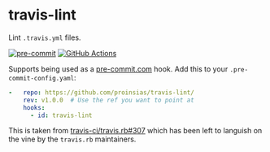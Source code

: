 # travis-lint

Lint `.travis.yml` files.

[![pre-commit](https://img.shields.io/badge/pre--commit-enabled-brightgreen?logo=pre-commit&logoColor=white)](https://github.com/pre-commit/pre-commit)
[![GitHub Actions](https://github.com/proinsias/travis-lint/workflows/Actions/badge.svg)](https://github.com/proinsias/travis-lint/actions/workflows/actions.yml)

Supports being used as a [pre-commit.com](https://pre-commit.com) hook.
Add this to your `.pre-commit-config.yaml`:

```yaml
-   repo: https://github.com/proinsias/travis-lint/
    rev: v1.0.0  # Use the ref you want to point at
    hooks:
      - id: travis-lint
```

This is taken from
[travis-ci/travis.rb#307](https://github.com/travis-ci/travis.rb/pull/307)
which has been left to languish on the vine by the `travis.rb` maintainers.
